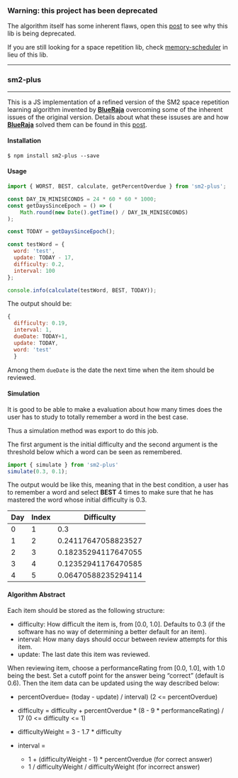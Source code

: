 ### Warning: this project has been deprecated
The algorithm itself has some inherent flaws, open this [post](http://blog.lotp.xyz/2018/08/12/A-Simple-But-Effective-Spaced-Repitition-Algorithm-MS/) to see why this lib is being deprecated. 

If you are still looking for a space repetition lib, check [memory-scheduler](https://github.com/lo-tp/memory-scheduler) in lieu of this lib.

----

### sm2-plus
----

This is a JS implementation of a refined version of the SM2 space repetition learning algorithm invented by [**BlueRaja**][br] overcoming some of the inherent issues of the original version.
Details about what these issuses are and how [**BlueRaja**][br] solved them can be found in this [post][original].

#### Installation
```
$ npm install sm2-plus --save
```

#### Usage
```javascript
import { WORST, BEST, calculate, getPercentOverdue } from 'sm2-plus';

const DAY_IN_MINISECONDS = 24 * 60 * 60 * 1000;
const getDaysSinceEpoch = () => (
    Math.round(new Date().getTime() / DAY_IN_MINISECONDS)
);

const TODAY = getDaysSinceEpoch();

const testWord = {
  word: 'test',
  update: TODAY - 17,    
  difficulty: 0.2,
  interval: 100
};

console.info(calculate(testWord, BEST, TODAY));
```
The output should be:
``` javascript
{ 
  difficulty: 0.19,    
  interval: 1,
  dueDate: TODAY+1,
  update: TODAY,
  word: 'test' 
  }
```
Among them `dueDate` is the date the next time when the item should be reviewed.

#### Simulation
It is good to be able to make a evaluation about how many times does the user has to study to totally remember a word in the best case.

Thus a simulation method was export to do this job.

The first argument is the initial difficulty and the second argument is the threshold below which a word can be seen as remembered. 
```javascript
import { simulate } from 'sm2-plus'
simulate(0.3, 0.1);
```

The output would be like this, meaning that in the best condition, a user has to remember a word and select **BEST** 4 times to make sure that he has mastered the word whose initial difficulty is 0.3. 

| Day           | Index         | Difficulty   |
| ------------- | ------------- | -------------|
| 0             | 1             |  0.3                |
| 1             | 2             |  0.24117647058823527|
| 2             | 3             |  0.18235294117647055|
| 3             | 4             |  0.12352941176470585|
| 4             | 5             |  0.06470588235294114|

#### Algorithm Abstract

Each item should be stored as the following structure:
- difficulty:
   How difficult the item is, from [0.0, 1.0].  Defaults to 0.3 (if the software has no way of determining a better default for an item).
- interval: 
  How many days should occur between review attempts for this item.
- update:
  The last date this item was reviewed.

When reviewing item,  choose a performanceRating from [0.0, 1.0], with 1.0 being the best.  Set a cutoff point for the answer being “correct” (default is 0.6). Then the item data can be updated using the way described below:
- percentOverdue= (today - update) / interval) (2 <= percentOverdue)

- difficulty = difficulty + percentOverdue * (8 - 9 * performanceRating) / 17 (0 <= difficulty <= 1)

- difficultyWeight = 3 - 1.7 * difficulty

- interval =
  - 1 + (difficultyWeight - 1) * percentOverdue (for correct answer)
  - 1 / difficultyWeight / difficultyWeight (for incorrect answer)


[original]:http://www.blueraja.com/blog/477/a-better-spaced-repetition-learning-algorithm-sm2
[br]:http://www.blueraja.com/blog/author/blueraja

